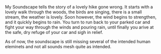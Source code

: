My Soundscape tells the story of a lovely hike gone wrong. It starts with a lovely walk through the woods, the birds are singing, there is a small stream, the weather is lovely. Soon however, the wind begins to strengthen, and it quickly begins to rain. You turn to run back to your parked car and fight your way through the winds and pouring rain, until finally you arive at the safe, dry refuge of your car and sigh in relief. 

As of now, the soundscape is still missing several of the intended human eleminets and not all sounds mesh quite as intended.  